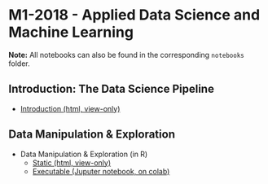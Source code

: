 # M1-2018 - Applied Data Science and Machine Learning

**Note:** All notebooks can also be found in the corresponding `notebooks` folder.

## Introduction: The Data Science Pipeline

* [Introduction (html, view-only)](https://raw.githack.com/SDS-AAU/M1-2019/master/notebooks/M1_0_DS_pipeline.html)

## Data Manipulation & Exploration

* Data Manipulation & Exploration (in R)
     * [Static (html, view-only)](https://raw.githack.com/SDS-AAU/M1-2019/master/notebooks/M1_1_data_munging.html)
     * [Executable (Juputer notebook, on colab)]()
     
